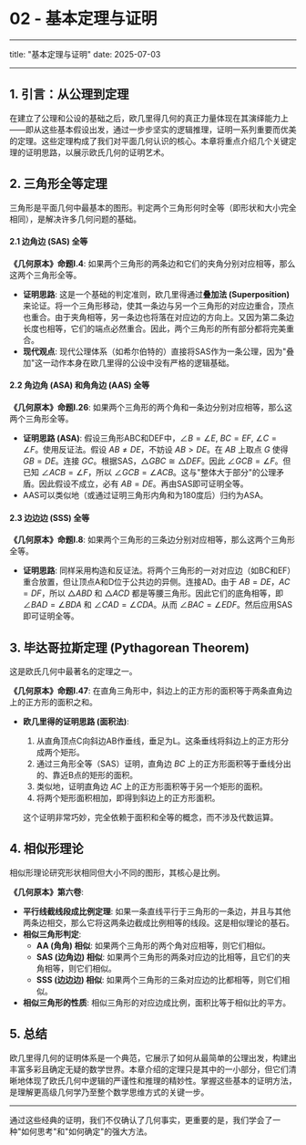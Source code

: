 # 02 - 基本定理与证明

---

title: "基本定理与证明"
date: 2025-07-03

---

## 1. 引言：从公理到定理

在建立了公理和公设的基础之后，欧几里得几何的真正力量体现在其演绎能力上——即从这些基本假设出发，通过一步步坚实的逻辑推理，证明一系列重要而优美的定理。这些定理构成了我们对平面几何认识的核心。本章将重点介绍几个关键定理的证明思路，以展示欧氏几何的证明艺术。

## 2. 三角形全等定理

三角形是平面几何中最基本的图形。判定两个三角形何时全等（即形状和大小完全相同），是解决许多几何问题的基础。

#### 2.1 边角边 (SAS) 全等

**《几何原本》命题I.4**: 如果两个三角形的两条边和它们的夹角分别对应相等，那么这两个三角形全等。

- **证明思路**: 这是一个基础的判定准则，欧几里得通过**叠加法 (Superposition)** 来论证。将一个三角形移动，使其一条边与另一个三角形的对应边重合，顶点也重合。由于夹角相等，另一条边也将落在对应边的方向上。又因为第二条边长度也相等，它们的端点必然重合。因此，两个三角形的所有部分都将完美重合。
- **现代观点**: 现代公理体系（如希尔伯特的）直接将SAS作为一条公理，因为"叠加"这一动作本身在欧几里得的公设中没有严格的逻辑基础。

#### 2.2 角边角 (ASA) 和角角边 (AAS) 全等

**《几何原本》命题I.26**: 如果两个三角形的两个角和一条边分别对应相等，那么这两个三角形全等。

- **证明思路 (ASA)**: 假设三角形ABC和DEF中，$\angle B = \angle E$, $BC=EF$, $\angle C = \angle F$。使用反证法。假设 $AB \neq DE$，不妨设 $AB > DE$。在 $AB$ 上取点 $G$ 使得 $GB=DE$。连接 $GC$。根据SAS，$\triangle GBC \cong \triangle DEF$。因此 $\angle GCB = \angle F$。但已知 $\angle ACB = \angle F$，所以 $\angle GCB = \angle ACB$。这与"整体大于部分"的公理矛盾。因此假设不成立，必有 $AB=DE$。再由SAS即可证明全等。
- AAS可以类似地（或通过证明三角形内角和为180度后）归约为ASA。

#### 2.3 边边边 (SSS) 全等

**《几何原本》命题I.8**: 如果两个三角形的三条边分别对应相等，那么这两个三角形全等。

- **证明思路**: 同样采用构造和反证法。将两个三角形的一对对应边（如BC和EF）重合放置，但让顶点A和D位于公共边的异侧。连接AD。由于 $AB=DE$，$AC=DF$，所以 $\triangle ABD$ 和 $\triangle ACD$ 都是等腰三角形。因此它们的底角相等，即 $\angle BAD = \angle BDA$ 和 $\angle CAD = \angle CDA$。从而 $\angle BAC = \angle EDF$。然后应用SAS即可证明全等。

## 3. 毕达哥拉斯定理 (Pythagorean Theorem)

这是欧氏几何中最著名的定理之一。

**《几何原本》命题I.47**: 在直角三角形中，斜边上的正方形的面积等于两条直角边上的正方形的面积之和。

- **欧几里得的证明思路 (面积法)**:
  1.  从直角顶点C向斜边AB作垂线，垂足为L。这条垂线将斜边上的正方形分成两个矩形。
  2.  通过三角形全等（SAS）证明，直角边 $BC$ 上的正方形面积等于垂线分出的、靠近B点的矩形的面积。
  3.  类似地，证明直角边 $AC$ 上的正方形面积等于另一个矩形的面积。
  4.  将两个矩形面积相加，即得到斜边上的正方形面积。
  
  这个证明非常巧妙，完全依赖于面积和全等的概念，而不涉及代数运算。

## 4. 相似形理论

相似形理论研究形状相同但大小不同的图形，其核心是比例。

**《几何原本》第六卷**:
- **平行线截线段成比例定理**: 如果一条直线平行于三角形的一条边，并且与其他两条边相交，那么它将这两条边截成比例相等的线段。这是相似理论的基石。
- **相似三角形判定**:
    - **AA (角角) 相似**: 如果两个三角形的两个角对应相等，则它们相似。
    - **SAS (边角边) 相似**: 如果两个三角形的两条对应边的比相等，且它们的夹角相等，则它们相似。
    - **SSS (边边边) 相似**: 如果两个三角形的三条对应边的比都相等，则它们相似。
- **相似三角形的性质**: 相似三角形的对应边成比例，面积比等于相似比的平方。

## 5. 总结

欧几里得几何的证明体系是一个典范，它展示了如何从最简单的公理出发，构建出丰富多彩且确定无疑的数学世界。本章介绍的定理只是其中的一小部分，但它们清晰地体现了欧氏几何中逻辑的严谨性和推理的精妙性。掌握这些基本的证明方法，是理解更高级几何学乃至整个数学思维方式的关键一步。

---

通过这些经典的证明，我们不仅确认了几何事实，更重要的是，我们学会了一种"如何思考"和"如何确定"的强大方法。

